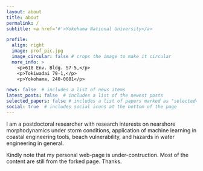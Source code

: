 ```yaml
---
layout: about
title: about
permalink: /
subtitle: <a href='#'>Yokohama National University</a>

profile:
  align: right
  image: prof_pic.jpg
  image_circular: false # crops the image to make it circular
  more_info: >
    <p>618 Env. Bldg. S7-5,</p>
    <p>Tokiwadai 79-1,</p>
    <p>Yokohama, 240-0081</p>

news: false  # includes a list of news items
latest_posts: false  # includes a list of the newest posts
selected_papers: false # includes a list of papers marked as "selected={true}"
social: true  # includes social icons at the bottom of the page
---
```


I am a postdoctoral researcher with research interests on nearshore morphodynamics under storm conditions, application of machine learning in coastal engineering tools, beach vulnerability, and hazards in water engineering in general.

Kindly note that my personal web-page is under-contruction. Most of the content are still from the forked page. Thanks.
